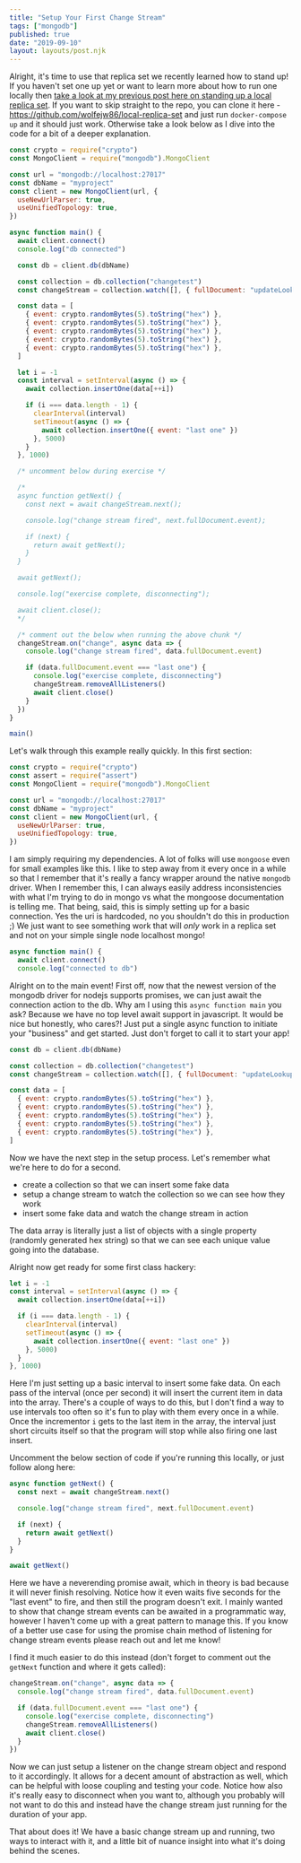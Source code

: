 ```yaml
---
title: "Setup Your First Change Stream"
tags: ["mongodb"]
published: true
date: "2019-09-10"
layout: layouts/post.njk
---
```


Alright, it's time to use that replica set we recently learned how to stand up! If you haven't set one up yet or want to learn more about how to run one locally then [take a look at my previous post here on standing up a local replica set](/running-a-local-replica-set/). If you want to skip straight to the repo, you can clone it here - https://github.com/wolfejw86/local-replica-set and just run `docker-compose up` and it should just work. Otherwise take a look below as I dive into the code for a bit of a deeper explanation.

```js
const crypto = require("crypto")
const MongoClient = require("mongodb").MongoClient

const url = "mongodb://localhost:27017"
const dbName = "myproject"
const client = new MongoClient(url, {
  useNewUrlParser: true,
  useUnifiedTopology: true,
})

async function main() {
  await client.connect()
  console.log("db connected")

  const db = client.db(dbName)

  const collection = db.collection("changetest")
  const changeStream = collection.watch([], { fullDocument: "updateLookup" })

  const data = [
    { event: crypto.randomBytes(5).toString("hex") },
    { event: crypto.randomBytes(5).toString("hex") },
    { event: crypto.randomBytes(5).toString("hex") },
    { event: crypto.randomBytes(5).toString("hex") },
    { event: crypto.randomBytes(5).toString("hex") },
  ]

  let i = -1
  const interval = setInterval(async () => {
    await collection.insertOne(data[++i])

    if (i === data.length - 1) {
      clearInterval(interval)
      setTimeout(async () => {
        await collection.insertOne({ event: "last one" })
      }, 5000)
    }
  }, 1000)

  /* uncomment below during exercise */

  /*
  async function getNext() {
    const next = await changeStream.next();

    console.log("change stream fired", next.fullDocument.event);

    if (next) {
      return await getNext();
    }
  }

  await getNext();

  console.log("exercise complete, disconnecting");

  await client.close();
  */

  /* comment out the below when running the above chunk */
  changeStream.on("change", async data => {
    console.log("change stream fired", data.fullDocument.event)

    if (data.fullDocument.event === "last one") {
      console.log("exercise complete, disconnecting")
      changeStream.removeAllListeners()
      await client.close()
    }
  })
}

main()
```

Let's walk through this example really quickly. In this first section:

```js
const crypto = require("crypto")
const assert = require("assert")
const MongoClient = require("mongodb").MongoClient

const url = "mongodb://localhost:27017"
const dbName = "myproject"
const client = new MongoClient(url, {
  useNewUrlParser: true,
  useUnifiedTopology: true,
})
```

I am simply requiring my dependencies. A lot of folks will use `mongoose` even for small examples like this. I like to step away from it every once in a while so that I remember that it's really a fancy wrapper around the native `mongodb` driver. When I remember this, I can always easily address inconsistencies with what I'm trying to do in mongo vs what the mongoose documentation is telling me. That being, said, this is simply setting up for a basic connection. Yes the uri is hardcoded, no you shouldn't do this in production ;) We just want to see something work that will _only_ work in a replica set and not on your simple single node localhost mongo!

```js
async function main() {
  await client.connect()
  console.log("connected to db")
```

Alright on to the main event! First off, now that the newest version of the mongodb driver for nodejs supports promises, we can just await the connection action to the db. Why am I using this `async function main` you ask? Because we have no top level await support in javascript. It would be nice but honestly, who cares?! Just put a single async function to initiate your "business" and get started. Just don't forget to call it to start your app!

```js
const db = client.db(dbName)

const collection = db.collection("changetest")
const changeStream = collection.watch([], { fullDocument: "updateLookup" })

const data = [
  { event: crypto.randomBytes(5).toString("hex") },
  { event: crypto.randomBytes(5).toString("hex") },
  { event: crypto.randomBytes(5).toString("hex") },
  { event: crypto.randomBytes(5).toString("hex") },
  { event: crypto.randomBytes(5).toString("hex") },
]
```

Now we have the next step in the setup process. Let's remember what we're here to do for a second.

- create a collection so that we can insert some fake data
- setup a change stream to watch the collection so we can see how they work
- insert some fake data and watch the change stream in action

The data array is literally just a list of objects with a single property (randomly generated hex string) so that we can see each unique value going into the database.

Alright now get ready for some first class hackery:

```js
let i = -1
const interval = setInterval(async () => {
  await collection.insertOne(data[++i])

  if (i === data.length - 1) {
    clearInterval(interval)
    setTimeout(async () => {
      await collection.insertOne({ event: "last one" })
    }, 5000)
  }
}, 1000)
```

Here I'm just setting up a basic interval to insert some fake data. On each pass of the interval (once per second) it will insert the current item in data into the array. There's a couple of ways to do this, but I don't find a way to use intervals too often so it's fun to play with them every once in a while. Once the incrementor `i` gets to the last item in the array, the interval just short circuits itself so that the program will stop while also firing one last insert.

Uncomment the below section of code if you're running this locally, or just follow along here:

```js
async function getNext() {
  const next = await changeStream.next()

  console.log("change stream fired", next.fullDocument.event)

  if (next) {
    return await getNext()
  }
}

await getNext()
```

Here we have a neverending promise await, which in theory is bad because it will never finish resolving. Notice how it even waits five seconds for the "last event" to fire, and then still the program doesn't exit. I mainly wanted to show that change stream events can be awaited in a programmatic way, however I haven't come up with a great pattern to manage this. If you know of a better use case for using the promise chain method of listening for change stream events please reach out and let me know!

I find it much easier to do this instead (don't forget to comment out the `getNext` function and where it gets called):

```js
changeStream.on("change", async data => {
  console.log("change stream fired", data.fullDocument.event)

  if (data.fullDocument.event === "last one") {
    console.log("exercise complete, disconnecting")
    changeStream.removeAllListeners()
    await client.close()
  }
})
```

Now we can just setup a listener on the change stream object and respond to it accordingly. It allows for a decent amount of abstraction as well, which can be helpful with loose coupling and testing your code. Notice how also it's really easy to disconnect when you want to, although you probably will not want to do this and instead have the change stream just running for the duration of your app.

That about does it! We have a basic change stream up and running, two ways to interact with it, and a little bit of nuance insight into what it's doing behind the scenes.
